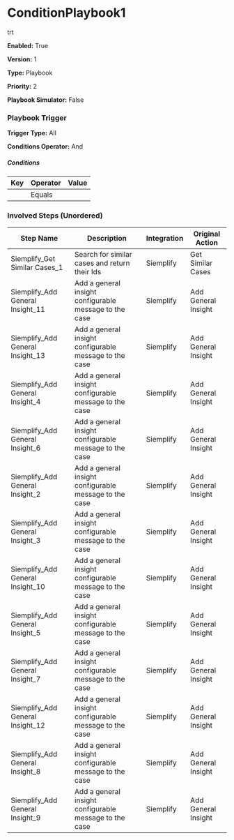# ConditionPlaybook1
trt



**Enabled:** True

**Version:** 1

**Type:** Playbook

**Priority:** 2

**Playbook Simulator:** False


### Playbook Trigger
**Trigger Type:** All

**Conditions Operator:** And

##### Conditions
|Key|Operator|Value|
|---|--------|-----|
||Equals||


### Involved Steps (Unordered)
|Step Name|Description|Integration|Original Action|
|---------|-----------|-----------|---------------|
|Siemplify_Get Similar Cases_1|Search for similar cases and return their Ids|Siemplify|Get Similar Cases|
|Siemplify_Add General Insight_11|Add a general insight configurable message to the case|Siemplify|Add General Insight|
|Siemplify_Add General Insight_13|Add a general insight configurable message to the case|Siemplify|Add General Insight|
|Siemplify_Add General Insight_4|Add a general insight configurable message to the case|Siemplify|Add General Insight|
|Siemplify_Add General Insight_6|Add a general insight configurable message to the case|Siemplify|Add General Insight|
|Siemplify_Add General Insight_2|Add a general insight configurable message to the case|Siemplify|Add General Insight|
|Siemplify_Add General Insight_3|Add a general insight configurable message to the case|Siemplify|Add General Insight|
|Siemplify_Add General Insight_10|Add a general insight configurable message to the case|Siemplify|Add General Insight|
|Siemplify_Add General Insight_5|Add a general insight configurable message to the case|Siemplify|Add General Insight|
|Siemplify_Add General Insight_7|Add a general insight configurable message to the case|Siemplify|Add General Insight|
|Siemplify_Add General Insight_12|Add a general insight configurable message to the case|Siemplify|Add General Insight|
|Siemplify_Add General Insight_8|Add a general insight configurable message to the case|Siemplify|Add General Insight|
|Siemplify_Add General Insight_9|Add a general insight configurable message to the case|Siemplify|Add General Insight|

